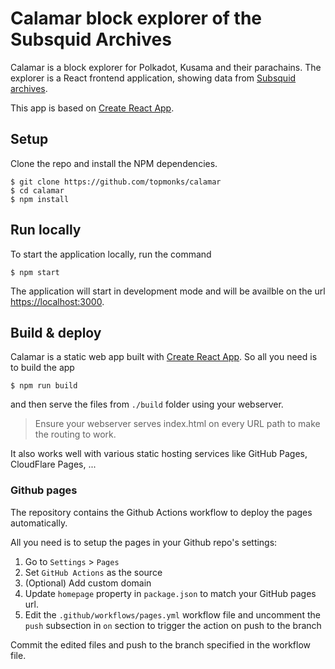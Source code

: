 # Calamar block explorer of the Subsquid Archives

Calamar is a block explorer for Polkadot, Kusama and their parachains. The explorer is a React frontend application, showing data from [Subsquid archives](https://github.com/subsquid/archive-registry).

This app is based on [Create React App](https://facebook.github.io/create-react-app/docs/getting-started).

## Setup

Clone the repo and install the NPM dependencies.

```
$ git clone https://github.com/topmonks/calamar
$ cd calamar
$ npm install
```

## Run locally

To start the application locally, run the command

```
$ npm start
```

The application will start in development mode and will be availble on the url [https://localhost:3000](https://localhost:3000).

## Build & deploy

Calamar is a static web app built with [Create React App](https://facebook.github.io/create-react-app/docs/getting-started). So all you need is to build the app

```
$ npm run build
```

and then serve the files from `./build` folder using your webserver.

> Ensure your webserver serves index.html on every URL path to make the routing to work.

It also works well with various static hosting services like GitHub Pages, CloudFlare Pages, ...

### Github pages

The repository contains the Github Actions workflow to deploy the pages automatically.

All you need is to setup the pages in your Github repo's settings:

1. Go to `Settings` > `Pages`
2. Set `GitHub Actions` as the source
3. (Optional) Add custom domain
4. Update `homepage` property in `package.json` to match your GitHub pages url.
3. Edit the `.github/workflows/pages.yml` workflow file and uncomment the `push` subsection in `on` section to trigger the action on push to the branch

Commit the edited files and push to the branch specified in the workflow file.
